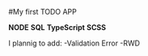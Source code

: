#My first TODO APP

**NODE**
**SQL**
**TypeScript**
**SCSS**

I plannig to add: 
-Validation Error
-RWD
